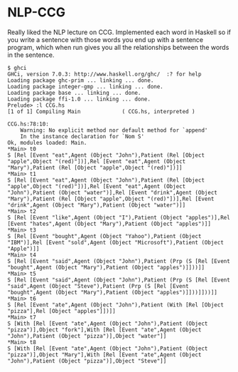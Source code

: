 NLP-CCG
=======

Really liked the NLP lecture on CCG. Implemented each word in Haskell so if you write a sentence with those words you end up with a sentence program, which when run gives you all the relationships between the words in the sentence.


    $ ghci
    GHCi, version 7.0.3: http://www.haskell.org/ghc/  :? for help
    Loading package ghc-prim ... linking ... done.
    Loading package integer-gmp ... linking ... done.
    Loading package base ... linking ... done.
    Loading package ffi-1.0 ... linking ... done.
    Prelude> :l CCG.hs
    [1 of 1] Compiling Main             ( CCG.hs, interpreted )

    CCG.hs:78:10:
        Warning: No explicit method nor default method for `append'
        In the instance declaration for `Nom S'
    Ok, modules loaded: Main.
    *Main> t0
    S [Rel [Event "eat",Agent (Object "John"),Patient (Rel [Object "apple",Object "(red)"])],Rel [Event "eat",Agent (Object "Mary"),Patient (Rel [Object "apple",Object "(red)"])]]
    *Main> t1
    S [Rel [Event "eat",Agent (Object "John"),Patient (Rel [Object "apple",Object "(red)"])],Rel [Event "eat",Agent (Object "John"),Patient (Object "water")],Rel [Event "drink",Agent (Object "Mary"),Patient (Rel [Object "apple",Object "(red)"])],Rel [Event "drink",Agent (Object "Mary"),Patient (Object "water")]]
    *Main> t2
    S [Rel [Event "like",Agent (Object "I"),Patient (Object "apples")],Rel [Event "hates",Agent (Object "Mary"),Patient (Object "apples")]]
    *Main> t3
    S [Rel [Event "bought",Agent (Object "Yahoo"),Patient (Object "IBM")],Rel [Event "sold",Agent (Object "Microsoft"),Patient (Object "Apple")]]
    *Main> t4
    S [Rel [Event "said",Agent (Object "John"),Patient (Prp (S [Rel [Event "bought",Agent (Object "Mary"),Patient (Object "apples")]]))]]
    *Main> t5
    S [Rel [Event "said",Agent (Object "John"),Patient (Prp (S [Rel [Event "said",Agent (Object "Steve"),Patient (Prp (S [Rel [Event "bought",Agent (Object "Mary"),Patient (Object "apples")]]))]]))]]
    *Main> t6
    S [Rel [Event "ate",Agent (Object "John"),Patient (With [Rel [Object "pizza"],Rel [Object "apples"]])]]
    *Main> t7
    S [With [Rel [Event "ate",Agent (Object "John"),Patient (Object "pizza")],Object "fork"],With [Rel [Event "ate",Agent (Object "John"),Patient (Object "pizza")],Object "water"]]
    *Main> t8
    S [With [Rel [Event "ate",Agent (Object "John"),Patient (Object "pizza")],Object "Mary"],With [Rel [Event "ate",Agent (Object "John"),Patient (Object "pizza")],Object "Steve"]]